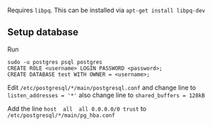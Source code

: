 Requires `libpq`. This can be installed via `apt-get install libpq-dev`

## Setup database
Run
```
sudo -u postgres psql postgres
CREATE ROLE <username> LOGIN PASSWORD <password>;
CREATE DATABASE test WITH OWNER = <username>;
```

Edit `/etc/postgresql/*/main/postgresql.conf` and change line to `listen_addresses = '*'` also change line to `shared_buffers = 128kB`

Add the line `host  all  all 0.0.0.0/0 trust` to `/etc/postgresql/*/main/pg_hba.conf`
